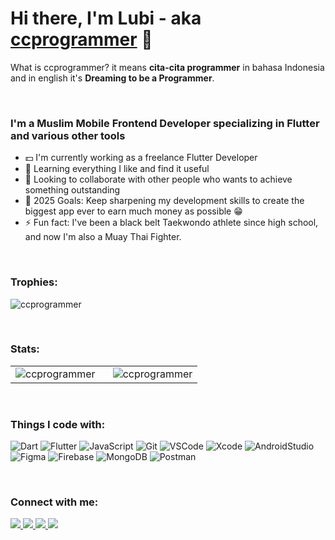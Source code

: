 # Hi there, I'm Lubi - aka [ccprogrammer][github] 🙏 
What is ccprogrammer? it means **cita-cita programmer** in bahasa Indonesia and in english it's **Dreaming to be a Programmer**.

<br />

### I'm a Muslim Mobile Frontend Developer specializing in Flutter and various other tools
- 💵 I'm currently working as a freelance Flutter Developer
- 🔭 Learning everything I like and find it useful
- 🤝 Looking to collaborate with other people who wants to achieve something outstanding
- 🚀 2025 Goals: Keep sharpening my development skills to create the biggest app ever to earn much money as possible 😁
- ⚡ Fun fact: I've been a black belt Taekwondo athlete since high school, and now I'm also a Muay Thai Fighter.

<br />

<h3>Trophies:</h3>
<p align="left">
  <picture>
    <source media="(prefers-color-scheme: dark)" srcset="https://github-profile-trophy.vercel.app/?username=ccprogrammer&theme=onedark&margin-h=15&margin-w=15&column=4">
    <img src="https://github-profile-trophy.vercel.app/?username=ccprogrammer&margin-w=15&margin-h=15&column=4" alt="ccprogrammer" />
  </picture>
</p>

<br/>

<h3>Stats:</h3>
<table border="0" style="border: none"><tr style="border: none"><td style="border: none"><picture style="border: none"><source media="(prefers-color-scheme: dark)" srcset="https://github-readme-stats.vercel.app/api?username=ccprogrammer&show_icons=true&locale=en&theme=dark"><img src="https://github-readme-stats.vercel.app/api?username=ccprogrammer&show_icons=true&locale=en" alt="ccprogrammer" /></picture></td><td style="padding-left: 20px;"><picture><source media="(prefers-color-scheme: dark)" srcset="https://github-readme-streak-stats.herokuapp.com/?user=ccprogrammer&theme=dark"><img src="https://github-readme-streak-stats.herokuapp.com/?user=ccprogrammer&" alt="ccprogrammer" /></picture></td></tr></table>

<br/>
<h3>Things I code with:</h3>
<p align="left">
  <img alt="Dart" src="https://img.shields.io/badge/-Dart-0175C2?style=for-the-badge&logo=dart&logoColor=white" />
<img alt="Flutter" src="https://img.shields.io/badge/-Flutter-02569B?style=for-the-badge&logo=flutter&logoColor=white" />
<img alt="JavaScript" src="https://img.shields.io/badge/-JavaScript-F7DF1E?style=for-the-badge&logo=javascript&logoColor=black" />
<!-- <img alt="Kotlin" src="https://img.shields.io/badge/-Kotlin-0095D5?style=for-the-badge&logo=kotlin&logoColor=white" /> -->
<img alt="Git" src="https://img.shields.io/badge/Git-F05032?style=for-the-badge&logo=git&logoColor=white" />
<img alt="VSCode" src="https://img.shields.io/badge/Visual_Studio_Code-007ACC?style=for-the-badge&logo=visual-studio-code&logoColor=white" />
<img alt="Xcode" src="https://img.shields.io/badge/Xcode-1575F9?style=for-the-badge&logo=xcode&logoColor=white" />
<img alt="AndroidStudio" src="https://img.shields.io/badge/Android_Studio-3DDC84?style=for-the-badge&logo=android-studio&logoColor=white" />
<img alt="Figma" src="https://img.shields.io/badge/Figma-F24E1E?style=for-the-badge&logo=figma&logoColor=white" />
<img alt="Firebase" src="https://img.shields.io/badge/firebase-%23039BE5.svg?style=for-the-badge&logo=firebase" />
<img alt="MongoDB" src="https://img.shields.io/badge/MongoDB-%234ea94b.svg?style=for-the-badge&logo=mongodb&logoColor=white" />
<img alt="Postman" src="https://img.shields.io/badge/Postman-FF6C37?style=for-the-badge&logo=postman&logoColor=white" />
</p>

<br/>
<h3>Connect with me:</h3>
<p align="left">
<a href="mailto:lubiancaaa@gmail.com" target="_blank">
    <img src="https://img.shields.io/badge/Gmail-D14836?style=for-the-badge&logo=gmail&logoColor=white" />
  </a>
  <a href="https://wa.me/6285880853298" target="_blank">
    <img src="https://img.shields.io/badge/WhatsApp-25D366?style=for-the-badge&logo=whatsapp&logoColor=white" />
  </a>
<!--    <a href="https://facebook.com/EmadBeltaje" target="_blank">
    <img src="https://img.shields.io/badge/Facebook-1877F2?style=for-the-badge&logo=facebook&logoColor=white" />
  </a> -->
  <a href="https://t.me/Lubiancaaa" target="_blank">
    <img src="https://img.shields.io/badge/Telegram-2CA5E0?style=for-the-badge&logo=telegram&logoColor=white" />
  </a>
  <a href="https://discord.com/users/maddogsama" target="_blank">
    <img src="https://img.shields.io/badge/Discord-7289DA?style=for-the-badge&logo=discord&logoColor=white" />
  </a>
</p>
<br/>


<!-- ### Connect with me:

[![website](https://img.icons8.com/fluency/48/000000/instagram-new.png)](https://www.instagram.com/lubiancaaa)
&nbsp;&nbsp;
[![website](https://img.icons8.com/fluency/48/000000/linkedin.png)](https://www.linkedin.com/in/lubianca-samora/)
&nbsp;&nbsp;
[![website](https://img.icons8.com/fluency/48/000000/discord-new-logo.png)](https://discordhub.com/profile/465550439950057473)
&nbsp;&nbsp;
[![website](https://img.icons8.com/fluency/48/000000/steam.png)](https://steamcommunity.com/profiles/76561198184918382)
&nbsp;&nbsp;
[![website](https://img.icons8.com/external-tal-revivo-shadow-tal-revivo/48/000000/external-stack-overflow-is-a-question-and-answer-site-for-professional-logo-shadow-tal-revivo.png)](https://stackoverflow.com/users/17653156/ccp)



### Languages and Tools:

<img align="left" alt="Flutter" width="26px" src="https://cdn.jsdelivr.net/gh/devicons/devicon/icons/flutter/flutter-original.svg" style="padding-right:10px;" />
<img align="left" alt="Dart" width="26px" src="https://cdn.jsdelivr.net/gh/devicons/devicon/icons/dart/dart-original.svg" style="padding-right:10px;" />
<img align="left" alt="HTML5" width="26px" src="https://cdn.jsdelivr.net/gh/devicons/devicon/icons/html5/html5-original.svg" style="padding-right:10px;" />
<img align="left" alt="CSS3" width="26px" src="https://cdn.jsdelivr.net/gh/devicons/devicon/icons/css3/css3-original.svg" style="padding-right:10px;" />
<img align="left" alt="JavaScript" width="26px" src="https://cdn.jsdelivr.net/gh/devicons/devicon/icons/javascript/javascript-original.svg" style="padding-right:10px;" />
<img align="left" alt="React" width="26px" src="https://cdn.jsdelivr.net/gh/devicons/devicon/icons/react/react-original.svg" style="padding-right:10px;" />
<img align="left" alt="Git" width="26px" src="https://cdn.jsdelivr.net/gh/devicons/devicon/icons/git/git-original.svg" style="padding-right:10px;" />
<img align="left" alt="Visual Studio Code" width="26px" src="https://cdn.jsdelivr.net/gh/devicons/devicon/icons/vscode/vscode-original.svg" style="padding-right:10px;" />
<img align="left" alt="GitHub" width="26px" src="https://user-images.githubusercontent.com/3369400/139447912-e0f43f33-6d9f-45f8-be46-2df5bbc91289.png" style="padding-right:10px;" />
<img align="left" alt="Figma" width="26px" src="https://cdn.jsdelivr.net/gh/devicons/devicon/icons/figma/figma-original.svg" style="padding-right:10px;" />

<!--
<br />
<br />

---
-->

<!--
### 💰 Work Project Apps
-->

<!-- APPS-LIST:START -->
<!--
- [OneSmile](https://play.google.com/store/apps/details?id=com.sinarmasland.onesmile&hl=en&gl=US)
- [Homerun Indonesia ](https://play.google.com/store/apps/details?id=com.homerun.homerunclient)
- [Layar](https://play.google.com/store/apps/details?id=com.tvri.layar)
- [Ontracker](https://github.com/ccprogrammer)
-->
<!-- APPS-LIST:END -->

<!--
### 💻 Self Develop Website
-->
<!-- APPS-LIST:START -->
<!--
- [✈️ Bored in home ? Traveling Website Nomaden](https://ccprogrammer.github.io/nomaden/)
- [🏡 Do you want your dream house come true?](https://ccprogrammer.github.io/zarchitect/) 
- [💸 Are you productive enough? Creative Agency](https://ccprogrammer.github.io/creativeagency/)
-->
<!-- APPS-LIST:END -->

<!--
---
-->
<!--
### 💲 My Project Apps Preview
</br>
-->

<!--
| [OneSmile](https://play.google.com/store/apps/details?id=com.sinarmasland.onesmile)  | [Homerun Indonesia](https://play.google.com/store/apps/details?id=com.homerun.homerunclient) | [Layar](https://play.google.com/store/apps/details?id=com.tvri.layar) |
| ------------- | ------------- | ------------- |
| <video src="https://github.com/ccprogrammer/ccprogrammer/assets/90954993/bc082b53-30f1-46fd-81df-4951d7ab6ec3">  | <video src="https://user-images.githubusercontent.com/90954993/197125782-0895e55a-f12f-43b2-951e-ff26ed2bd919.mp4">  |  <video src="https://github.com/ccprogrammer/ccprogrammer/assets/90954993/ced9ca04-5ae9-4b15-a28d-cb49f189d34c">  | 
  
| Ontracker  |
| ------------- |
| <video src="https://user-images.githubusercontent.com/90954993/197125210-0fecc6c0-9eb1-4231-ba53-923e35256cb3.mp4">  |
  
</br>

 ### 🔨 My Apps Preview
  
| [Movies App](https://github.com/ccprogrammer/movies-app)  | [Weather App](https://github.com/ccprogrammer/weather-app) | [uDrive](https://github.com/ccprogrammer/utara_drive) | [One Note](https://github.com/ccprogrammer/one-note) |
| ------------- | ------------- | ------------- | ------------- |
| <video src="https://user-images.githubusercontent.com/90954993/197124222-f64eac3c-da30-43e1-bb72-1a9eeca61c01.mp4">  | <video src="https://user-images.githubusercontent.com/90954993/197126336-57e55400-3f07-4356-8fcc-f8eb04d54407.mp4">  | <video src="https://user-images.githubusercontent.com/90954993/223397836-179ec429-4239-4314-ad46-611fe05a0540.mp4"> |  <video src="https://user-images.githubusercontent.com/90954993/197131663-5877f651-7c6c-4ee3-9f78-e5c0ecd05a8c.mp4">  | 
  
  
| [LazyGram](https://github.com/ccprogrammer/lazygram)  | [Space](https://github.com/ccprogrammer/space) | [My Maps](https://github.com/ccprogrammer/my-google-maps) |
| ------------- | ------------- | ------------- |
| <video src="https://user-images.githubusercontent.com/90954993/197124231-d60dc539-6892-40c7-afd0-93d53d7c359c.mp4">  | <video src="https://user-images.githubusercontent.com/90954993/197159227-9838825f-8e9f-423a-b79b-05b9f592a86c.mp4">  |  <video src="https://user-images.githubusercontent.com/90954993/197125801-5c899bca-5209-4ed2-986a-7fed6028f957.mp4">  | 
-->

[github]: https://ccprogrammer.com/
[instagram]: https://instagram.com/codeSTACKr
[linkedin]: https://linkedin.com/in/codeSTACKr
